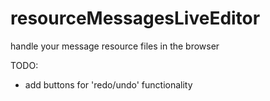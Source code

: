 resourceMessagesLiveEditor
==========================

handle your message resource files in the browser

TODO:

 * add buttons for 'redo/undo' functionality 
